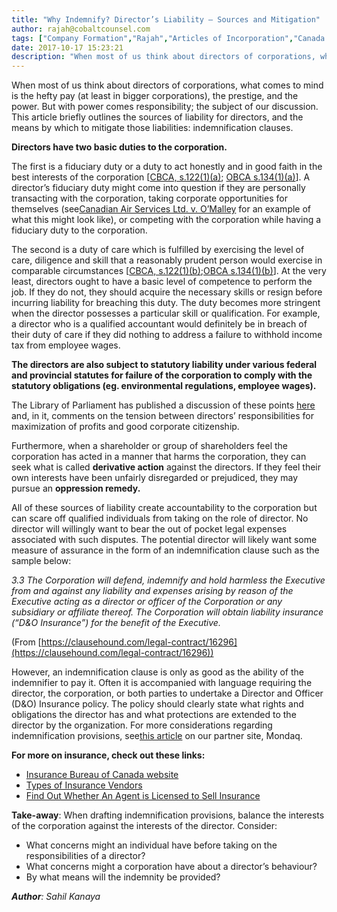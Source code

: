 ```yaml
---
title: "Why Indemnify? Director’s Liability – Sources and Mitigation"
author: rajah@cobaltcounsel.com
tags: ["Company Formation","Rajah","Articles of Incorporation","Canada (ON)","Canada (General)"]
date: 2017-10-17 15:23:21
description: "When most of us think about directors of corporations, what comes to mind is the hefty pay (at least in bigger corporations), the prestige, and the power. But with power comes responsibility; the subj..."
---
```


When most of us think about directors of corporations, what comes to mind is the hefty pay (at least in bigger corporations), the prestige, and the power. But with power comes responsibility; the subject of our discussion. This article briefly outlines the sources of liability for directors, and the means by which to mitigate those liabilities: indemnification clauses.

**Directors have two basic duties to the corporation.**

The first is a fiduciary duty or a duty to act honestly and in good faith in the best interests of the corporation [[CBCA, s.122(1)(a)](https://laws-lois.justice.gc.ca/eng/acts/C-44/page-21.html#docCont); [OBCA s.134(1)(a)](https://www.ontario.ca/laws/statute/90b16#BK110)]. A director’s fiduciary duty might come into question if they are personally transacting with the corporation, taking corporate opportunities for themselves (see[Canadian Air Services Ltd. v. O’Malley](http://canliiconnects.org/en/summaries/32704) for an example of what this might look like), or competing with the corporation while having a fiduciary duty to the corporation.

The second is a duty of care which is fulfilled by exercising the level of care, diligence and skill that a reasonably prudent person would exercise in comparable circumstances [[CBCA, s.122(1)(b)](https://laws-lois.justice.gc.ca/eng/acts/C-44/page-21.html#docCont);[OBCA s.134(1)(b)](https://www.ontario.ca/laws/statute/90b16#BK110)]. At the very least, directors ought to have a basic level of competence to perform the job. If they do not, they should acquire the necessary skills or resign before incurring liability for breaching this duty. The duty becomes more stringent when the director possesses a particular skill or qualification. For example, a director who is a qualified accountant would definitely be in breach of their duty of care if they did nothing to address a failure to withhold income tax from employee wages.

**The directors are also subject to statutory liability under various federal and provincial statutes for failure of the corporation to comply with the statutory obligations (eg. environmental regulations, employee wages).**

The Library of Parliament has published a discussion of these points [here](https://lop.parl.ca/content/lop/researchpublications/prb0825-e.htm) and, in it, comments on the tension between directors’ responsibilities for maximization of profits and good corporate citizenship.

Furthermore, when a shareholder or group of shareholders feel the corporation has acted in a manner that harms the corporation, they can seek what is called **derivative action** against the directors. If they feel their own interests have been unfairly disregarded or prejudiced, they may pursue an **oppression remedy.**

All of these sources of liability create accountability to the corporation but can scare off qualified individuals from taking on the role of director. No director will willingly want to bear the out of pocket legal expenses associated with such disputes. The potential director will likely want some measure of assurance in the form of an indemnification clause such as the sample below:

*3.3 The Corporation will defend, indemnify and hold harmless the Executive from and against any liability and expenses arising by reason of the Executive acting as a director or officer of the Corporation or any subsidiary or affiliate thereof. The Corporation will obtain liability insurance (“D&O Insurance”) for the benefit of the Executive.*

(From [https://clausehound.com/legal-contract/16296](https://clausehound.com/legal-contract/16296))

However, an indemnification clause is only as good as the ability of the indemnifier to pay it. Often it is accompanied with language requiring the director, the corporation, or both parties to undertake a Director and Officer (D&O) Insurance policy. The policy should clearly state what rights and obligations the director has and what protections are extended to the director by the organization. For more considerations regarding indemnification provisions, see[this article](http://www.mondaq.com/unitedstates/x/280644/Charities+Non-Profits/Indemnification+Of+Trustees+Officers+And+Employees+What+Do+You+Have+What+Should+You+Have) on our partner site, Mondaq.

**For more on insurance, check out these links:**
- [Insurance Bureau of Canada website](http://www.ibc.ca/on/business)
- [Types of Insurance Vendors](http://www.ibc.ca/on/insurance-101/how-to-buy-insurance/insurance-vendors)
- [Find Out Whether An Agent is Licensed to Sell Insurance](http://alias2a.fsco.gov.on.ca/)

**Take-away**: When drafting indemnification provisions, balance the interests of the corporation against the interests of the director. Consider:
- What concerns might an individual have before taking on the responsibilities of a director?
- What concerns might a corporation have about a director’s behaviour?
- By what means will the indemnity be provided?

***Author**: Sahil Kanaya*
